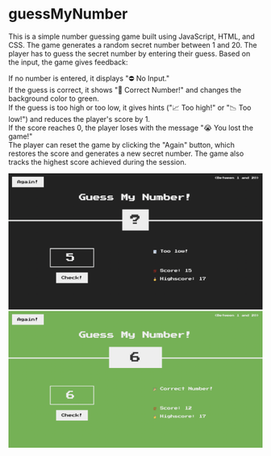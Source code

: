 # guessMyNumber

This is a simple number guessing game built using JavaScript, HTML, and CSS. The game generates a random secret number between 1 and 20. The player has to guess the secret number by entering their guess. Based on the input, the game gives feedback:

If no number is entered, it displays "⛔️ No Input." <br> 
If the guess is correct, it shows "🎉 Correct Number!" and changes the background color to green.  <br> 
If the guess is too high or too low, it gives hints ("📈 Too high!" or "📉 Too low!") and reduces the player's score by 1. <br> 
If the score reaches 0, the player loses with the message "😭 You lost the game!" <br> 
The player can reset the game by clicking the "Again" button, which restores the score and generates a new secret number. The game also tracks the highest score achieved during the session.

![mainPage](mainPage.jpg)
![correctGuess](correctGuess.jpg)

